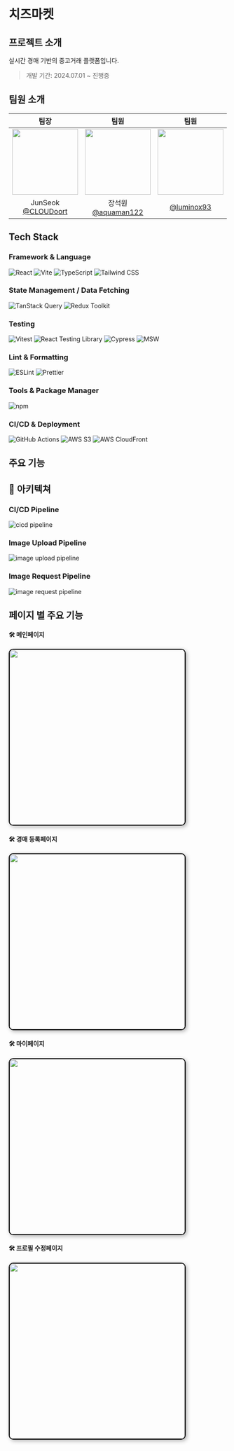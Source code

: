 # 치즈마켓
## 프로젝트 소개
실시간 경매 기반의 중고거래 플랫폼입니다.
> 개발 기간: 2024.07.01 ~ 진행중

## 팀원 소개

|                                            팀장                                            |                                            팀원                                            |                                            팀원                                             |
| :----------------------------------------------------------------------------------------: | :----------------------------------------------------------------------------------------: | :-----------------------------------------------------------------------------------------: |
| <img src="https://avatars.githubusercontent.com/u/93777385?v=4" width="150" height="150"/> | <img src="https://avatars.githubusercontent.com/u/89385423?v=4" width="150" height="150"/> | <img src="https://avatars.githubusercontent.com/u/169774207?v=4" width="150" height="150"/> |
|                   JunSeok<br/>[@CLOUDoort](https://github.com/CLOUDoort)                   |                  장석원<br/>[@aquaman122](https://github.com/aquaman122)                   |                         [@luminox93](https://github.com/luminox93)                          |

## Tech Stack

### Framework & Language
![React](https://img.shields.io/badge/React-^18.3.1-61DAFB?style=flat-square&logo=react&locoColor=white)
![Vite](https://img.shields.io/badge/Vite-^5.3.1-646CFF?style=flat-square&logo=vite&logoColor=white)
![TypeScript](https://img.shields.io/badge/TypeScript-^5.2.2-3178C6?style=flat-square&logo=typescript&locoColor=white)
![Tailwind CSS](https://img.shields.io/badge/Tailwind_CSS-^3.4.5-06B6D4?style=flat-square&logo=tailwind-css&logoColor=white)

### State Management / Data Fetching
![TanStack Query](https://img.shields.io/badge/TanStack%20Query-^5.51.11-FF4154?style=flat-square&logo=reactquery&locoColor=white)
![Redux Toolkit](https://img.shields.io/badge/Redux--Toolkit-^2.2.6-764ABC?style=flat-square&logo=redux&logoColor=white)

### Testing
![Vitest](https://img.shields.io/badge/Vitest-^3.0.5-6E9F18?style=flat-square&logo=vitest&logoColor=white)
![React Testing Library](https://img.shields.io/badge/React_Testing_Library-^16.0.0-E33332?style=flat-square&logo=testing-library&logoColor=white)
![Cypress](https://img.shields.io/badge/Cypress-^10.0.3-69D3A7?style=flat-square&logo=cypress&logoColor=white)
![MSW](https://img.shields.io/badge/MSW-^2.7.0-FF6933?style=flat-square&logo=mockserviceworker&logoColor=white)

### Lint & Formatting
![ESLint](https://img.shields.io/badge/ESLint-^8.57.0-4B32C3?style=flat-square&logo=eslint&logoColor=white)
![Prettier](https://img.shields.io/badge/Prettier-^3.3.2-F7B93E?style=flat-square&logo=prettier&logoColor=white)

### Tools & Package Manager
![npm](https://img.shields.io/badge/npm-10.7.0-CB3837?style=flat-square&logo=npm&logoColor=white)

### CI/CD & Deployment
![GitHub Actions](https://img.shields.io/badge/GitHub%20Actions-CI%2FCD-2088FF?style=flat-square&logo=githubactions&logoColor=white)
![AWS S3](https://img.shields.io/badge/AWS%20S3-Static%20Hosting-569A31?style=flat-square&logo=amazons3&logoColor=white)
![AWS CloudFront](https://img.shields.io/badge/CloudFront-CDN-orange?style=flat-square&logo=amazonaws&logoColor=white)


## 주요 기능

## 📗 아키텍쳐
### CI/CD Pipeline
![cicd pipeline](https://github.com/user-attachments/assets/31c7ed8b-e778-45cd-a634-ab2b71121f26)
### Image Upload Pipeline
![image upload pipeline](https://github.com/user-attachments/assets/8b1682b9-c47b-456a-9839-18f4da108135)
### Image Request Pipeline
![image request pipeline](https://github.com/user-attachments/assets/2308bcfa-c3dc-4927-853e-198073af58f5)

## 페이지 별 주요 기능

#### 🛠️ 메인페이지
<img src="https://github.com/user-attachments/assets/9f4fbb2e-3432-4917-8a7c-dc32f9265f34" width="400" height="auto" style="border: 2px solid #000; border-radius: 10px; box-shadow: 3px 3px 10px rgba(0,0,0,0.3);">

#### 🛠️ 경매 등록페이지
<img src="https://github.com/user-attachments/assets/41f18a01-0eb1-44ae-8f1e-06296f8e2969" width="400" height="auto" style="border: 2px solid #000; border-radius: 10px; box-shadow: 3px 3px 10px rgba(0,0,0,0.3);">

#### 🛠️ 마이페이지
<img src="https://github.com/user-attachments/assets/a03c7569-d142-4720-9fc8-648cd1403d8f" width="400" height="auto" style="border: 2px solid #000; border-radius: 10px; box-shadow: 3px 3px 10px rgba(0,0,0,0.3);">

#### 🛠️ 프로필 수정페이지
<img src="https://github.com/user-attachments/assets/8792e7bd-8ef0-4e24-8888-aa08b8dc66c9" width="400" height="auto" style="border: 2px solid #000; border-radius: 10px; box-shadow: 3px 3px 10px rgba(0,0,0,0.3);">


